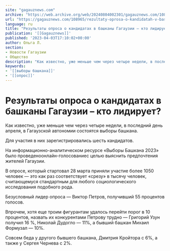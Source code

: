 ```yaml
---
site: "gagauznews.com"
archive: "https://web.archive.org/web/20240804002301/gagauznews.com/108965/rezultaty-oprosa-o-kandidatah-v-bashkany-gagauzii-kto-lidiruet.html"
url: "https://gagauznews.com/108965/rezultaty-oprosa-o-kandidatah-v-bashkany-gagauzii-kto-lidiruet.html"
language: ru
title: "Результаты опроса о кандидатах в башканы Гагаузии – кто лидирует?"
publication: '[[Gagauznews]]'
published: '2023-04-03T17:10:02+00:00'
author: Ольга Л.
section:
- Новости Гагаузии
- Общество
description: "Как известно, уже меньше чем через четыре недели, в последний день апреля, в Гагаузской автономии состоятся выборы башкана. Для участия в них зарегистрировались шесть кандидатов. На информационно-аналитическом ресурсе «Выборы Башкана 2023» было проведено онлайн-голосование с целью выяснить предпочтения жителей Гагаузии. В опросе, который стартовал 28 марта приняли участие более 1050 человек — это как раз соответствует «срезу» в тысячу человек, считающемуся стандартным для любого социологического исследования подобного рода. Безусловный лидер опроса — Виктор Петров, получивший 55 процентов голосов. Впрочем, хотя еще троим фигурантам удалось перейти порог в 10 процентов, назвать их конкурентами Петрову трудно — Григорий Узун получил 16 %, […]"
keywords:
- '[[выборы башкана]]'
- '[[опрос]]'
---
```


# Результаты опроса о кандидатах в башканы Гагаузии – кто лидирует?

Как известно, уже меньше чем через четыре недели, в последний день апреля, в Гагаузской автономии состоятся выборы башкана.

Для участия в них зарегистрировались шесть кандидатов.

На информационно-аналитическом ресурсе «Выборы Башкана 2023» было проведеноонлайн-голосованиес целью выяснить предпочтения жителей Гагаузии.

В опросе, который стартовал 28 марта приняли участие более 1050 человек — это как раз соответствует «срезу» в тысячу человек, считающемуся стандартным для любого социологического исследования подобного рода.

Безусловный лидер опроса — Виктор Петров, получивший 55 процентов голосов.

Впрочем, хотя еще троим фигурантам удалось перейти порог в 10 процентов, назвать их конкурентами Петрову трудно — Григорий Узун получил 16 %, Николай Дудогло — 11%, а бывший башкан Михаил Формузал — 10%.

Совсем беда у другого бывшего башкана, Дмитрия Кройтора с 6%, а также у Сергея Чернева с 2%.